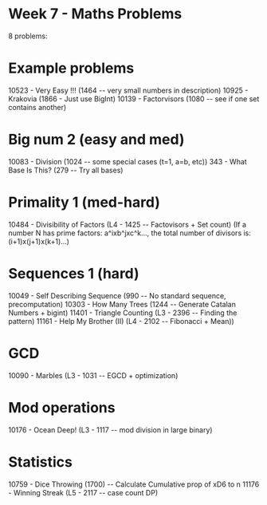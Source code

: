 Week 7 - Maths Problems
==============================

8 problems:

# Example problems
10523 - Very Easy !!! (1464 -- very small numbers in description)
10925 - Krakovia (1866 - Just use BigInt)
10139 - Factorvisors (1080 -- see if one set contains another)

# Big num 2 (easy and med)
10083 - Division (1024 -- some special cases (t=1, a=b, etc))
343 - What Base Is This? (279 -- Try all bases)

# Primality 1 (med-hard)
10484 - Divisibility of Factors	(L4 - 1425 -- Factovisors + Set count)
(If a number N has prime factors: a^ixb^jxc^k..., the total number of
 divisors is: (i+1)x(j+1)x(k+1)...)

# Sequences 1 (hard)
10049 - Self Describing Sequence (990 -- No standard sequence, precomputation)
10303 - How Many Trees (1244 -- Generate Catalan Numbers + bigint)
11401 - Triangle Counting (L3 - 2396 -- Finding the pattern)
11161 - Help My Brother (II) (L4 - 2102 -- Fibonacci + Mean))

# GCD
10090 - Marbles (L3 - 1031 -- EGCD + optimization)

# Mod operations
10176 - Ocean Deep! (L3 - 1117 -- mod division in large binary)

# Statistics
10759 - Dice Throwing (1700) -- Calculate Cumulative prop of xD6 to n
11176 - Winning Streak (L5 - 2117 -- case count DP)
